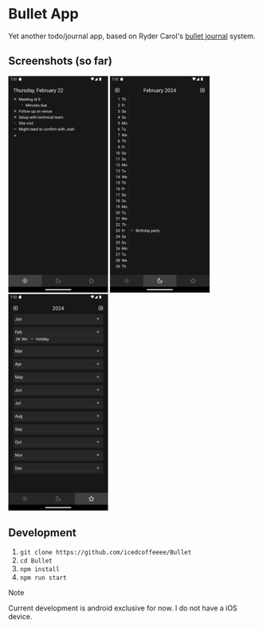 # Bullet App

Yet another todo/journal app, based on Ryder Carol's [bullet journal](https://www.youtube.com/watch?v=fm15cmYU0IM) system.

## Screenshots (so far)
<img src="screenshots/daily.png" width="200"/>
<img src="screenshots/monthly.png" width="200"/>
<img src="screenshots/yearly.png" width="200"/>

## Development
1. `git clone https://github.com/icedcoffeeee/Bullet`
2. `cd Bullet`
3. `npm install`
4. `npm run start`

> [!NOTE]
> Current development is android exclusive for now. I do not have a iOS device.